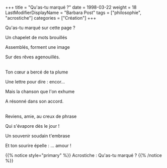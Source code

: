 +++
title = "Qu'as-tu marqué ?"
date = 1998-03-22
weight = 18
LastModifierDisplayName = "Barbara Post"
tags = ["philosophie", "acrostiche"]
categories = ["Création"]
+++

Qu'as-tu marqué sur cette page ?

Un chapelet de mots brouillés

Assemblés, forment une image

Sur des rêves agenouillés.

 \
Ton cœur a bercé de ta plume

Une lettre pour dire : encor...

Mais la chanson que l'on exhume

A résonné dans son accord.

 \
Reviens, amie, au creux de phrase

Qui s'évapore dès le jour !

Un souvenir soudain t'embrase

Et ton sourire épelle : ... amour !

{{% notice style="primary" %}}
Acrostiche : Qu'as-tu marqué ?
{{% /notice %}}
